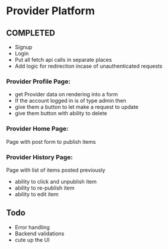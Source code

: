 # Provider Platform

## COMPLETED
- Signup 
- Login 
- Put all fetch api calls in separate places
- Add logic for redirection incase of unauthenticated requests
### Provider Profile Page:
- get Provider data on rendering into a form
- If the account logged in is of type admin then
- give them a button to let make a request to update
- give them button with ability to delete
### Provider Home Page:
Page with post form to publish items
### Provider History Page:
Page with list of items posted previously
- ability to click and unpublish item
- ability to re-publish item
- ability to edit item

## Todo
- Error handling
- Backend validations
- cute up the UI
